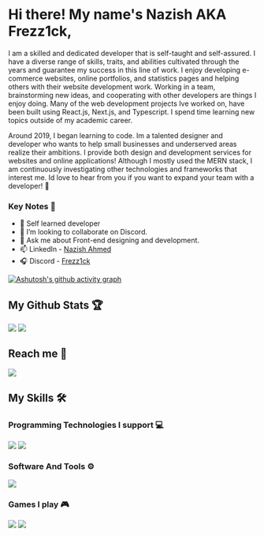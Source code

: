 # Hi there! My name's Nazish AKA Frezz1ck,

I am a skilled and dedicated developer that is self-taught and self-assured. I have a diverse range of skills, traits, and abilities cultivated through the years and guarantee my success in this line of work. I enjoy developing e-commerce websites, online portfolios, and statistics pages and helping others with their website development work. Working in a team, brainstorming new ideas, and cooperating with other developers are things I enjoy doing. Many of the web development projects Ive worked on, have been built using React.js, Next.js, and Typescript. I spend time learning new topics outside of my academic career.

Around 2019, I began learning to code. Im a talented designer and developer who wants to help small businesses and underserved areas realize their ambitions. I provide both design and development services for websites and online applications! Although I mostly used the MERN stack, I am continuously investigating other technologies and frameworks that interest me. Id love to hear from you if you want to expand your team with a developer! 🖤

### Key Notes 🤹

- 🔭 Self learned developer
- 👯 I’m looking to collaborate on Discord.
- 💬 Ask me about Front-end designing and development.
- 📫 LinkedIn - [Nazish  Ahmed](https://www.linkedin.com/in/nazish-ahmed-920b9a245/) 
- 🎧 Discord -  [Frezz1ck](https://discordapp.com/users/775387817085108235)

[![Ashutosh's github activity graph](https://github-readme-activity-graph.vercel.app/graph?username=nazish-16)](https://github.com/ashutosh00710/github-readme-activity-graph)

<h2>My Github Stats 🏆</h2>

<img src="https://github-readme-streak-stats.herokuapp.com/?user=nazish-16&theme=algolia">

<img src="https://github-readme-stats.vercel.app/api?username=nazish-16&&show_icons=true&title_color=ffffff&icon_color=bb2acf&text_color=daf7dc&bg_color=151515">

<h2>Reach me 🤝</h2>

<a href="https://discordapp.com/users/775387817085108235">
<img src="https://camo.githubusercontent.com/3f990cfefb64f13d28397fe586c3aa38a81fde585de479205d63c79363ebe07a/68747470733a2f2f696d672e736869656c64732e696f2f62616467652f446973636f72642d3732383944413f7374796c653d666f722d7468652d6261646765266c6f676f3d646973636f7264266c6f676f436f6c6f723d7768697465"> 
</a> 

<h2>My Skills 🛠️</h2>

<h3>Programming Technologies I support 💻</h3>
<img src="https://camo.githubusercontent.com/876af0d16ff1d178ab03f0df0077b9209ca79a0ac2482c31f607b00f82c72ec5/68747470733a2f2f736b696c6c69636f6e732e6465762f69636f6e733f693d68746d6c2c6373732c6a732c707974686f6e2c632c637070">
<img src="https://camo.githubusercontent.com/1525391607e538f35ad9ab1a6abc9ddf7ff552efafdd81ad6b4e8f31ddc9b7a2/68747470733a2f2f736b696c6c69636f6e732e6465762f69636f6e733f693d626f6f7473747261702c6d6f6e676f64622c66697265626173652c6e6f64656a732c707567">

<h3>Software And Tools ⚙</h3>

<img src="https://camo.githubusercontent.com/4de9558f9c52cfd2d85a1d6a1f692593808d653a982b8bad7d33c0be7b156db1/68747470733a2f2f736b696c6c69636f6e732e6465762f69636f6e733f693d76697375616c73747564696f2c7673636f64652c6769746875622c676974">

<h3>Games I play 🎮</h3>

<img src="https://camo.githubusercontent.com/a0f5ee35b167874d171acc7c32c63e784e7aa022a54790cf85b7074c6637f83e/68747470733a2f2f696d672e736869656c64732e696f2f62616467652f56616c6f72616e742d6661343435343f7374796c653d666f722d7468652d6261646765266c6f676f3d6568266c6f676f436f6c6f723d7768697465"> <img src="https://camo.githubusercontent.com/07a3b2aece2a03f51570ca4c8a774a292ba71b5cd2a529b905bd34dc3fd6c3e1/68747470733a2f2f696d672e736869656c64732e696f2f62616467652f436f756e7465725f537472696b652d3030303030303f7374796c653d666f722d7468652d6261646765266c6f676f3d636f756e7465722d737472696b65266c6f676f436f6c6f723d7768697465">

